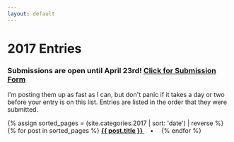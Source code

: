 ```yaml
---
layout: default
---
```


# 2017 Entries

### Submissions are open until April 23rd! [Click for Submission Form]({{site.baseurl}}/2017submission)

I'm posting them up as fast as I can, but don't panic if it takes a day or two before your entry is on this list. Entries are listed in the order that they were submitted.

<p>
{% assign sorted_pages = (site.categories.2017 | sort: 'date') | reverse %}
  {% for post in sorted_pages %}
      <strong><a href="{{ post.url }}">
        {{ post.title }}
      </a>&emsp;•&emsp;</strong>
  {% endfor %}
</p>